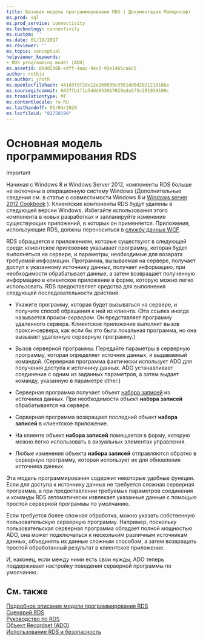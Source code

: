 ```yaml
---
title: Базовая модель программирования RDS | Документация Майкрософт
ms.prod: sql
ms.prod_service: connectivity
ms.technology: connectivity
ms.custom: ''
ms.date: 01/19/2017
ms.reviewer: ''
ms.topic: conceptual
helpviewer_keywords:
- RDS programming model [ADO]
ms.assetid: 0bdd236b-edff-4aac-94c3-93e1465ca6c5
author: rothja
ms.author: jroth
ms.openlocfilehash: 441d3f9f2de12e269839c3561dd0d202121018be
ms.sourcegitcommit: 6037fb1f1a5ddd933017029eda5f5c281939100c
ms.translationtype: MT
ms.contentlocale: ru-RU
ms.lasthandoff: 05/04/2020
ms.locfileid: "82750190"
---
```

# <a name="basic-rds-programming-model"></a>Основная модель программирования RDS
> [!IMPORTANT]
>  Начиная с Windows 8 и Windows Server 2012, компоненты RDS больше не включены в операционную систему Windows (Дополнительные сведения см. в статье о совместимости Windows 8 и [Windows server 2012 Cookbook](https://www.microsoft.com/download/details.aspx?id=27416) ). Клиентские компоненты RDS будут удалены в следующей версии Windows. Избегайте использования этого компонента в новых разработках и запланируйте изменение существующих приложений, в которых он применяется. Приложения, использующие RDS, должны переноситься в [службу данных WCF](https://go.microsoft.com/fwlink/?LinkId=199565).  
  
 RDS обращается к приложениям, которые существуют в следующей среде: клиентское приложение указывает программу, которая будет выполняться на сервере, и параметры, необходимые для возврата требуемой информации. Программа, вызываемая на сервере, получает доступ к указанному источнику данных, получает информацию, при необходимости обрабатывает данные, а затем возвращает полученную информацию в клиентское приложение в форме, которую можно легко использовать. RDS предоставляет средства для выполнения следующей последовательности действий.  
  
-   Укажите программу, которая будет вызываться на сервере, и получите способ обращения к ней из клиента. (Эта ссылка иногда называется *прокси-сервером*. Он представляет программу удаленного сервера. Клиентское приложение выполнит вызов прокси-сервера, как если бы это была локальная программа, но она вызывает удаленную серверную программу.)  
  
-   Вызов серверной программы. Передайте параметры в серверную программу, которая определяет источник данных, и выдаваемый командой. (Серверная программа фактически использует ADO для получения доступа к источнику данных. ADO устанавливает соединение с одним из заданных параметров, а затем выдает команду, указанную в параметре other.)  
  
-   Серверная программа получает объект [набора записей](../../../ado/reference/ado-api/recordset-object-ado.md) из источника данных. При необходимости объект **набора записей** обрабатывается на сервере.  
  
-   Серверная программа возвращает последний объект **набора записей** в клиентское приложение.  
  
-   На клиенте объект **набора записей** помещается в форму, которую можно легко использовать в визуальных элементах управления.  
  
-   Любые изменения объекта **набора записей** отправляются обратно в серверную программу, которая использует их для обновления источника данных.  
  
 Эта модель программирования содержит некоторые удобные функции. Если для доступа к источнику данных не требуется сложная серверная программа, а при предоставлении требуемых параметров соединения и команды RDS автоматически извлекает указанные данные с помощью простой серверной программы по умолчанию.  
  
 Если требуется более сложная обработка, можно указать собственную пользовательскую серверную программу. Например, поскольку пользовательская серверная программа обладает полной мощностью ADO, она может подключаться к нескольким различным источникам данных, объединять их данные сложным способом, а затем возвращать простой обработанный результат в клиентское приложение.  
  
 И, наконец, если между ними есть свои нужды, ADO теперь поддерживает настройку поведения серверной программы по умолчанию.  
  
## <a name="see-also"></a>См. также  
 [Подробное описание модели программирования RDS](../../../ado/guide/remote-data-service/rds-programming-model-in-detail.md)   
 [Сценарий RDS](../../../ado/guide/remote-data-service/rds-scenario.md)   
 [Руководство по RDS](../../../ado/guide/remote-data-service/rds-tutorial.md)   
 [Объект Recordset (ADO)](../../../ado/reference/ado-api/recordset-object-ado.md)   
 [Использование RDS и безопасность](../../../ado/guide/remote-data-service/rds-usage-and-security.md)


